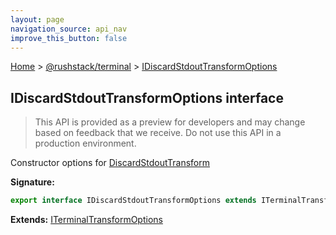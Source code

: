 ```yaml
---
layout: page
navigation_source: api_nav
improve_this_button: false
---
```



[Home](./index.md) &gt; [@rushstack/terminal](./terminal.md) &gt; [IDiscardStdoutTransformOptions](./terminal.idiscardstdouttransformoptions.md)

## IDiscardStdoutTransformOptions interface

> This API is provided as a preview for developers and may change based on feedback that we receive. Do not use this API in a production environment.
>

Constructor options for [DiscardStdoutTransform](./terminal.discardstdouttransform.md)

<b>Signature:</b>

```typescript
export interface IDiscardStdoutTransformOptions extends ITerminalTransformOptions
```
<b>Extends:</b> [ITerminalTransformOptions](./terminal.iterminaltransformoptions.md)
